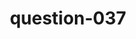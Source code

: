 ---
layout: question
title: question-037
number: 37
question: Name a country with a name that starts with the letter A.
answer1: Australia | 26
answer2: Afghanistan | 21
answer3: America | 18
answer4: Albania | 13
answer5: Algeria | 6
answer6: Argentina | 4
answer7: Armenia | 2
answer8:
answer9:
answer10:
---